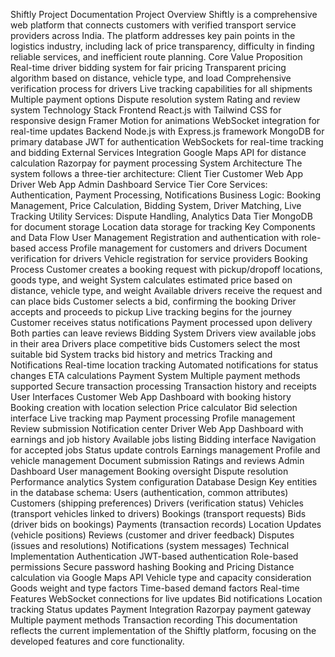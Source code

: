 Shiftly Project Documentation
Project Overview
Shiftly is a comprehensive web platform that connects customers with verified transport service providers across India. The platform addresses key pain points in the logistics industry, including lack of price transparency, difficulty in finding reliable services, and inefficient route planning.
Core Value Proposition
Real-time driver bidding system for fair pricing
Transparent pricing algorithm based on distance, vehicle type, and load
Comprehensive verification process for drivers
Live tracking capabilities for all shipments
Multiple payment options
Dispute resolution system
Rating and review system
Technology Stack
Frontend
React.js with Tailwind CSS for responsive design
Framer Motion for animations
WebSocket integration for real-time updates
Backend
Node.js with Express.js framework
MongoDB for primary database
JWT for authentication
WebSockets for real-time tracking and bidding
External Services Integration
Google Maps API for distance calculation
Razorpay for payment processing
System Architecture
The system follows a three-tier architecture:
Client Tier
Customer Web App
Driver Web App
Admin Dashboard
Service Tier
Core Services: Authentication, Payment Processing, Notifications
Business Logic: Booking Management, Price Calculation, Bidding System, Driver Matching, Live Tracking
Utility Services: Dispute Handling, Analytics
Data Tier
MongoDB for document storage
Location data storage for tracking
Key Components and Data Flow
User Management
Registration and authentication with role-based access
Profile management for customers and drivers
Document verification for drivers
Vehicle registration for service providers
Booking Process
Customer creates a booking request with pickup/dropoff locations, goods type, and weight
System calculates estimated price based on distance, vehicle type, and weight
Available drivers receive the request and can place bids
Customer selects a bid, confirming the booking
Driver accepts and proceeds to pickup
Live tracking begins for the journey
Customer receives status notifications
Payment processed upon delivery
Both parties can leave reviews
Bidding System
Drivers view available jobs in their area
Drivers place competitive bids
Customers select the most suitable bid
System tracks bid history and metrics
Tracking and Notifications
Real-time location tracking
Automated notifications for status changes
ETA calculations
Payment System
Multiple payment methods supported
Secure transaction processing
Transaction history and receipts
User Interfaces
Customer Web App
Dashboard with booking history
Booking creation with location selection
Price calculator
Bid selection interface
Live tracking map
Payment processing
Profile management
Review submission
Notification center
Driver Web App
Dashboard with earnings and job history
Available jobs listing
Bidding interface
Navigation for accepted jobs
Status update controls
Earnings management
Profile and vehicle management
Document submission
Ratings and reviews
Admin Dashboard
User management
Booking oversight
Dispute resolution
Performance analytics
System configuration
Database Design
Key entities in the database schema:
Users (authentication, common attributes)
Customers (shipping preferences)
Drivers (verification status)
Vehicles (transport vehicles linked to drivers)
Bookings (transport requests)
Bids (driver bids on bookings)
Payments (transaction records)
Location Updates (vehicle positions)
Reviews (customer and driver feedback)
Disputes (issues and resolutions)
Notifications (system messages)
Technical Implementation
Authentication
JWT-based authentication
Role-based permissions
Secure password hashing
Booking and Pricing
Distance calculation via Google Maps API
Vehicle type and capacity consideration
Goods weight and type factors
Time-based demand factors
Real-time Features
WebSocket connections for live updates
Bid notifications
Location tracking
Status updates
Payment Integration
Razorpay payment gateway
Multiple payment methods
Transaction recording
This documentation reflects the current implementation of the Shiftly platform, focusing on the developed features and core functionality.